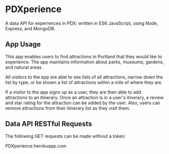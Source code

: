 # PDXperience
A data API for experiences in PDX: written in ES6 JavaScript, using Node, Express, and MongoDB.

## App Usage
This app enables users to find attractions in Portland that they would like to experience.
The app maintains information about parks, museums, gardens, and natural areas.

All visitors to the app are able to see lists of all attractions, narrow down the list by type,
or be shown a list of attractions within a mile of where they are.

If a visitor to the app signs up as a user, they are then able to add attractions to an itinerary.
Once an attraction is in a user's itinerary, a review and star rating for the attraction can be
added by the user. Also, users can remove attractions from their itinerary list as they visit them.

## Data API RESTful Requests

The following GET requests can be made without a token:

PDXperience.herokuapp.com

